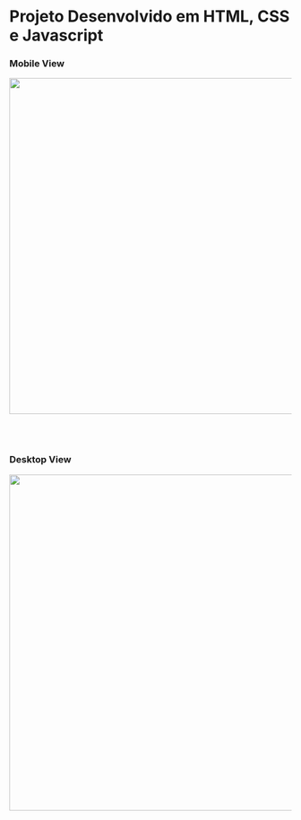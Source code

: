 # Projeto Desenvolvido em HTML, CSS e Javascript

### Mobile View
<img src="/../master/screenshots/mobile.png" height="600px">

<br><br>
### Desktop View
<img src="/../master/screenshots/desktop.png" width="600px">
